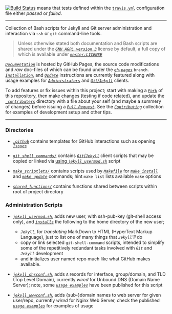 [![Build Status][badge_travis_ci]][build_travis_ci] means that tests defined within the [`travis.yml`][source_travis_yml] configuration file either _passed_ or _failed_.


___


Collection of Bash scripts for Jekyll and Git server administration and interaction via `ssh` or `git` command-line tools.


> Unless otherwise stated both documentation and Bash scripts are shared under the [_`GNU AGPL version 3`_][docs_license_tldr] license by default, a full copy of which is available under [_`master:LICENSE`_][license]


[_`Documentation`_][docs_home] is hosted by GitHub Pages, the source code modifications and _raw_ doc-files of which can be found under the [_`gh-pages`_][branch_gh_pages] `branch`. [_`Installation`_][docs_install], and [_`Update`_][docs_update] instructions are currently featured along with usage examples for [_`Administrators`_][docs_collection_administration] and [_`Git`/`Jekyll`_][docs_collection_git_shell_commands] clients.


To add features or fix issues within this project; start with making a [_`Fork`_][help_fork] of this repository, then make changes (testing if code related), and update the [`_contributers`][contributers] directory with a file about your self (and maybe a summery of changes) before issuing a [_`Pull Request`_][help_pull_request]. See the [_`Contributing`_][contributing] collection for examples of development setup and other tips.


___


### Directories


- [_`.github`_][source_github_dir] contains templates for GitHub interactions such as opening [_`Issues`_][issues]

- [_`git_shell_commands/`_][source_git_shell_commands_dir] contains [_`Git`_/_`Jekyll`_][docs_collection_git_shell_commands] client scripts that may be copied or linked via [using _`jekyll_usermod.sh`_][docs_jekyll_usermod] script

- [_`make_scriptlets/`_][source_make_scriptlets_dir] contains scripts used by [_`Makefile`_][source_makefile] for [_`make install`_][docs_install] and [_`make update`_][docs_update] commands; hint `make list` lists available `make` options

- [_`shared_functions/`_][source_shared_functions_dir] contains functions shared between scripts within root of project directory


### Administration Scripts


- [_`jekyll_usermod.sh`_][source_jekyll_usermod], adds new user, with ssh-pub-key (git-shell access only), and [_`installs`_][docs_jekyll_usermod] the following to the home directory of the new user;

    - _`Jekyll`_, for _translating_ MarkDown to HTML (HyperText Markup Language), just to list one of many things that _`Jekyll`'ll_ do
    - copy or link selected `git-shell-command` scripts, intended to simplify some of the repetitively redundant tasks involved with _`Git`_ and _`Jekyll`_ development
    - and initializes user named repo much like what GitHub makes available.

- [_`jekyll_dnsconf.sh`_][source_jekyll_dnsconf], adds `A` records for interface, group/domain, and TLD (Top Level Domain), currently _wired_ for Unbound DNS (Domain Name Server); note, some [_`usage examples`_][docs_jekyll_dnsconf] have been published for this script

- [_`jekyll_wwwconf.sh`_][source_jekyll_wwwconf], adds {sub-}domain names to web server for given user/repo, currently _wired_ for Nginx Web Server, check the published [_`usage examples`_][docs_jekyll_wwwconf] for examples of usage



[help_fork]: https://help.github.com/en/articles/fork-a-repo
[help_pull_request]: https://help.github.com/en/articles/about-pull-requests

[docs_home]: https://s0ands0.github.io/Jekyll_Admin/
[docs_collection_administration]: https://s0ands0.github.io/Jekyll_Admin/administration/
[docs_collection_git_shell_commands]: https://s0ands0.github.io/Jekyll_Admin/git_shell_commands/
[docs_license_tldr]: https://s0ands0.github.io/Jekyll_Admin/licensing/gnu-agpl/
[docs_collection_licensing]: https://s0ands0.github.io/Jekyll_Admin/licensing/
[docs_install]: https://s0ands0.github.io/Jekyll_Admin/administration/installation/
[docs_update]: https://s0ands0.github.io/Jekyll_Admin/administration/updating/
[docs_jekyll_dnsconf]: https://s0ands0.github.io/Jekyll_Admin/administration/jekyll-dnsconf/
[docs_jekyll_usermod]: https://s0ands0.github.io/Jekyll_Admin/administration/jekyll-usermod/
[docs_jekyll_wwwconf]: https://s0ands0.github.io/Jekyll_Admin/administration/jekyll-wwwconf/

[branch_gh_pages]: https://github.com/S0AndS0/Jekyll_Admin/tree/gh-pages
[contributers]: https://github.com/S0AndS0/Jekyll_Admin/tree/gh-pages/tree/gh-pages/documentation/_contributors/
[contributing]: https://github.com/S0AndS0/Jekyll_Admin/tree/gh-pages/tree/gh-pages/documentation/_contributing/

[issues]: https://github.com/S0AndS0/Jekyll_Admin/issues
[license]: LICENSE
[source_jekyll_dnsconf]: jekyll_dnsconf.sh
[source_jekyll_usermod]: jekyll_usermod.sh
[source_jekyll_wwwconf]: jekyll_wwwconf.sh
[source_makefile]: Makefile
[source_travis_yml]: travis.yml

[source_git_shell_commands_dir]: git_shell_commands/
[source_make_scriptlets_dir]: make_scriptlets/
[source_shared_functions_dir]: shared_functions/
[source_github_dir]: .github/

[badge_travis_ci]: https://travis-ci.com/S0AndS0/Jekyll_Admin.svg?branch=master
[build_travis_ci]: https://travis-ci.com/S0AndS0/Jekyll_Admin
